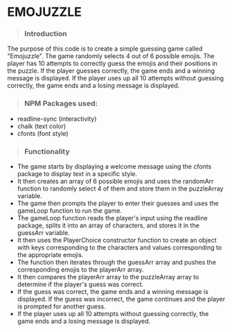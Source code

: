 # EMOJUZZLE

> ### Introduction
The purpose of this code is to create a simple guessing game called "Emojuzzle". The game randomly selects 4 out of 6 possible emojis. The player has 10 attempts to correctly guess the emojis and their positions in the puzzle. If the player guesses correctly, the game ends and a winning message is displayed. If the player uses up all 10 attempts without guessing correctly, the game ends and a losing message is displayed.

 > ### NPM Packages used:
- readline-sync (interactivity)
- chalk        (text color)
- cfonts (font style)


> ### Functionality 

- The game starts by displaying a welcome message using the cfonts package to display text in a specific style. 
- It then creates an array of 6 possible emojis and uses the randomArr function to randomly select 4 of them and store them in the puzzleArray variable. 
- The game then prompts the player to enter their guesses and uses the gameLoop function to run the game.
- The gameLoop function reads the player's input using the readline package, splits it into an array of characters, and stores it in the guessArr variable. 
- It then uses the PlayerChoice constructor function to create an object with keys corresponding to the characters and values corresponding to the appropriate emojis. 
- The function then iterates through the guessArr array and pushes the corresponding emojis to the playerArr array. 
- It then compares the playerArr array to the puzzleArray array to determine if the player's guess was correct. 
- If the guess was correct, the game ends and a winning message is displayed. If the guess was incorrect, the game continues and the player is prompted for another guess. 
- If the player uses up all 10 attempts without guessing correctly, the game ends and a losing message is displayed.